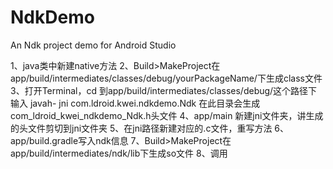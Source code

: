 # NdkDemo

An Ndk project demo for Android Studio

  1、java类中新建native方法
  2、Build>MakeProject在app/build/intermediates/classes/debug/yourPackageName/下生成class文件
  3、打开Terminal，cd 到app/build/intermediates/classes/debug/这个路径下输入
  javah- jni com.ldroid.kwei.ndkdemo.Ndk 在此目录会生成com_ldroid_kwei_ndkdemo_Ndk.h头文件
  4、app/main 新建jni文件夹，讲生成的头文件剪切到jni文件夹
  5、在jni路径新建对应的.c文件，重写方法
  6、app/build.gradle写入ndk信息
  7、Build>MakeProject在app/build/intermediates/ndk/lib下生成so文件
  8、调用
